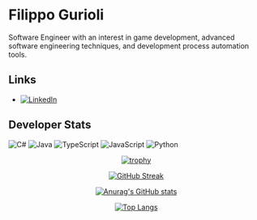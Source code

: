 # Filippo Gurioli

Software Engineer with an interest in game development, advanced software engineering techniques, and development process automation tools.

## Links

- [![LinkedIn](https://img.shields.io/badge/LinkedIn-Profile-blue?style=flat&logo=linkedin)](https://www.linkedin.com/in/filippo-gurioli-23a926277/)

## Developer Stats

![C#](https://img.shields.io/badge/C#-Fluent-red)
![Java](https://img.shields.io/badge/Java-Intermediate-yellow)
![TypeScript](https://img.shields.io/badge/TypeScript-Intermediate-yellow)
![JavaScript](https://img.shields.io/badge/JavaScript-Intermediate-yellow)
![Python](https://img.shields.io/badge/Python-Beginner-greem)

<div align="center">
  
  [![trophy](https://github-profile-trophy.vercel.app/?username=FilippoGurioli&theme=dracula&row=1&rank=SECRET,SSS,SS,S,AAA,AA,A)](https://github.com/ryo-ma/github-profile-trophy)

  [![GitHub Streak](https://github-readme-streak-stats.herokuapp.com/?user=FilippoGurioli&theme=dark&date_format=[Y.]n.j)](https://git.io/streak-stats)

  [![Anurag's GitHub stats](https://github-readme-stats.vercel.app/api?username=FilippoGurioli&theme=dracula&bg_color=45,0F2027,203A43,2C5364)](https://github.com/anuraghazra/github-readme-stats)

  [![Top Langs](https://github-readme-stats.vercel.app/api/top-langs/?username=FilippoGurioli&hide=html,css,xslt,makefile&langs_count=30&theme=dracula&bg_color=135,0F2027,203A43,2C5364&layout=compact)](https://github.com/anuraghazra/github-readme-stats)


</div>
